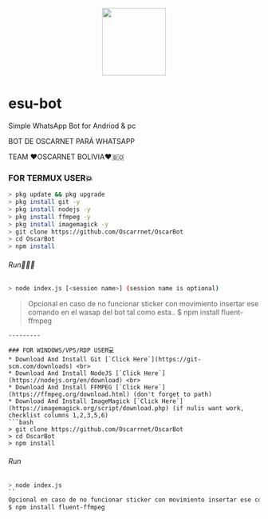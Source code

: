 <p align="center">
<img src="https://media.giphy.com/media/sRGUfOYkLt5chUss87/giphy.gif" width="128" height="135"/>
</p>

# esu-bot
Simple WhatsApp Bot for Andriod & pc

BOT DE OSCARNET PARÁ WHATSAPP

TEAM ♥️OSCARNET BOLIVIA❤️🇧🇴

### FOR TERMUX USER💥
```bash
> pkg update && pkg upgrade
> pkg install git -y
> pkg install nodejs -y
> pkg install ffmpeg -y
> pkg install imagemagick -y
> git clone https://github.com/Oscarrnet/OscarBot
> cd OscarBot
> npm install
```
###### Run🏃🏻‍♂️
```bash
> node index.js [<session name>] (session name is optional)
```
> Opcional en caso de no funcionar sticker con movimiento insertar ese comando en el wasap del bot tal como esta.. 
> $ npm install fluent-ffmpeg
```
---------

### FOR WINDOWS/VPS/RDP USER💻
* Download And Install Git [`Click Here`](https://git-scm.com/downloads) <br>
* Download And Install NodeJS [`Click Here`](https://nodejs.org/en/download) <br>
* Download And Install FFMPEG [`Click Here`](https://ffmpeg.org/download.html) (don't forget to path) 
* Download And Install ImageMagick [`Click Here`](https://imagemagick.org/script/download.php) (if nulis want work,  checklist columns 1,2,3,5,6) 
```bash
> git clone https://github.com/Oscarrnet/OscarBot
> cd OscarBot
> npm install
```
###### Run
```bash
> node index.js
``
Opcional en caso de no funcionar sticker con movimiento insertar ese comando en el wasap del bot tal como esta.. 
$ npm install fluent-ffmpeg

